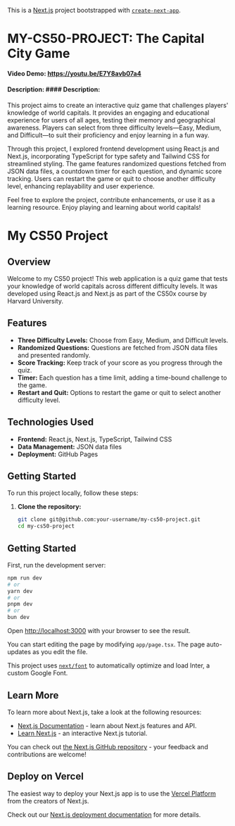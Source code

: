 This is a [Next.js](https://nextjs.org/) project bootstrapped with [`create-next-app`](https://github.com/vercel/next.js/tree/canary/packages/create-next-app).

# MY-CS50-PROJECT: The Capital City Game
#### Video Demo:  https://youtu.be/E7Y8avb07a4
#### Description: #### Description:
This project aims to create an interactive quiz game that challenges players' knowledge of world capitals. It provides an engaging and educational experience for users of all ages, testing their memory and geographical awareness. Players can select from three difficulty levels—Easy, Medium, and Difficult—to suit their proficiency and enjoy learning in a fun way.

Through this project, I explored frontend development using React.js and Next.js, incorporating TypeScript for type safety and Tailwind CSS for streamlined styling. The game features randomized questions fetched from JSON data files, a countdown timer for each question, and dynamic score tracking. Users can restart the game or quit to choose another difficulty level, enhancing replayability and user experience.

Feel free to explore the project, contribute enhancements, or use it as a learning resource. Enjoy playing and learning about world capitals!


# My CS50 Project

## Overview
Welcome to my CS50 project! This web application is a quiz game that tests your knowledge of world capitals across different difficulty levels. It was developed using React.js and Next.js as part of the CS50x course by Harvard University.

## Features
- **Three Difficulty Levels:** Choose from Easy, Medium, and Difficult levels.
- **Randomized Questions:** Questions are fetched from JSON data files and presented randomly.
- **Score Tracking:** Keep track of your score as you progress through the quiz.
- **Timer:** Each question has a time limit, adding a time-bound challenge to the game.
- **Restart and Quit:** Options to restart the game or quit to select another difficulty level.

## Technologies Used
- **Frontend:** React.js, Next.js, TypeScript, Tailwind CSS
- **Data Management:** JSON data files
- **Deployment:** GitHub Pages

## Getting Started
To run this project locally, follow these steps:

1. **Clone the repository:**
   ```bash
   git clone git@github.com:your-username/my-cs50-project.git
   cd my-cs50-project


## Getting Started

First, run the development server:

```bash
npm run dev
# or
yarn dev
# or
pnpm dev
# or
bun dev
```

Open [http://localhost:3000](http://localhost:3000) with your browser to see the result.

You can start editing the page by modifying `app/page.tsx`. The page auto-updates as you edit the file.

This project uses [`next/font`](https://nextjs.org/docs/basic-features/font-optimization) to automatically optimize and load Inter, a custom Google Font.

## Learn More

To learn more about Next.js, take a look at the following resources:

- [Next.js Documentation](https://nextjs.org/docs) - learn about Next.js features and API.
- [Learn Next.js](https://nextjs.org/learn) - an interactive Next.js tutorial.

You can check out [the Next.js GitHub repository](https://github.com/vercel/next.js/) - your feedback and contributions are welcome!

## Deploy on Vercel

The easiest way to deploy your Next.js app is to use the [Vercel Platform](https://vercel.com/new?utm_medium=default-template&filter=next.js&utm_source=create-next-app&utm_campaign=create-next-app-readme) from the creators of Next.js.

Check out our [Next.js deployment documentation](https://nextjs.org/docs/deployment) for more details.
